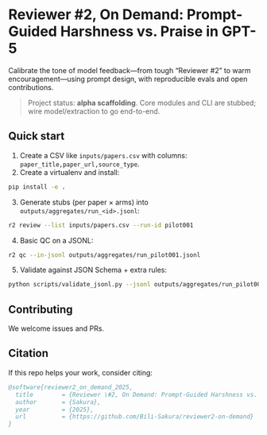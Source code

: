 # Reviewer #2, On Demand: Prompt-Guided Harshness vs. Praise in GPT-5

Calibrate the tone of model feedback—from tough “Reviewer #2” to warm encouragement—using prompt design, with reproducible evals and open contributions.

> Project status: **alpha scaffolding**. Core modules and CLI are stubbed; wire model/extraction to go end-to-end.

## Quick start

1. Create a CSV like `inputs/papers.csv` with columns: `paper_title,paper_url,source_type`.
2. Create a virtualenv and install:

```sh
pip install -e .
```

3. Generate stubs (per paper × arms) into `outputs/aggregates/run_<id>.jsonl`:

```sh
r2 review --list inputs/papers.csv --run-id pilot001
```

4. Basic QC on a JSONL:

```sh
r2 qc --in-jsonl outputs/aggregates/run_pilot001.jsonl
```

5. Validate against JSON Schema + extra rules:

```sh
python scripts/validate_jsonl.py --jsonl outputs/aggregates/run_pilot001.jsonl --schema schema/full-20.json
```

## Contributing

We welcome issues and PRs.

## Citation

If this repo helps your work, consider citing:

```bibtex
@software{reviewer2_on_demand_2025,
  title        = {Reviewer \#2, On Demand: Prompt-Guided Harshness vs. Praise in GPT-5},
  author       = {Sakura},
  year         = {2025},
  url          = {https://github.com/Bili-Sakura/reviewer2-on-demand}
}
```
